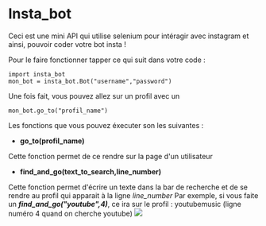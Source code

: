 # Insta_bot
Ceci est une mini API qui utilise selenium pour intéragir avec instagram et ainsi, pouvoir coder votre bot insta !

Pour le faire fonctionner tapper ce qui suit dans votre code :
````
import insta_bot
mon_bot = insta_bot.Bot("username","password")
`````
Une fois fait, vous pouvez allez sur un profil avec un 
````
mon_bot.go_to("profil_name")
`````
Les fonctions que vous pouvez éxecuter son les suivantes :

- **go_to(profil_name)**

Cette fonction permet de ce rendre sur la page d'un utilisateur
- **find_and_go(text_to_search,line_number)**

Cette fonction permet d'écrire un texte dans la bar de recherche et de se rendre au profil qui apparait à la ligne *line_number*
Par exemple, si vous faite un ***find_and_go("youtube",4)***, ce ira sur le profil : youtubemusic (ligne numéro 4 quand on cherche youtube)
![](/image/1.png)


